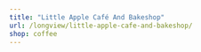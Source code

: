 ```yaml
---
title: "Little Apple Café And Bakeshop"
url: /longview/little-apple-cafe-and-bakeshop/
shop: coffee
---
```

